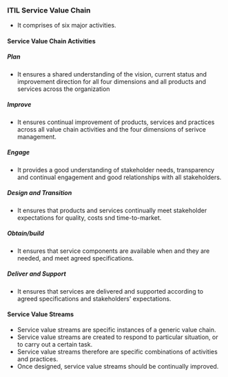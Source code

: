 ### ITIL Service Value Chain

- It comprises of six major activities.

#### Service Value Chain Activities

##### Plan

- It ensures a shared understanding of the vision, current status and improvement direction for all four dimensions and all products and services across the organization

##### Improve

- It ensures continual improvement of products, services and practices across all value chain activities and the four dimensions of serivce management.

##### Engage

- It provides a good understanding of stakeholder needs, transparency and continual engagement and good relationships with all stakeholders.

##### Design and Transition

- It ensures that products and services continually meet stakeholder expectations for quality, costs snd time-to-market.

##### Obtain/build

- It ensures that service components are available when and they are needed, and meet agreed specifications.

##### Deliver and Support

- It ensures that services are delivered and supported according to agreed specifications and stakeholders' expectations.

#### Service Value Streams


- Service value streams are specific instances of a generic value chain.
- Service value streams are created to respond to particular situation, or to carry out a certain task.
- Service value streams therefore are specific combinations of activities and practices.
- Once designed, service value streams should be continually improved.